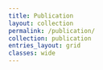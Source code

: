```yaml
---
title: Publication
layout: collection
permalink: /publication/
collection: publication
entries_layout: grid
classes: wide
---
```

